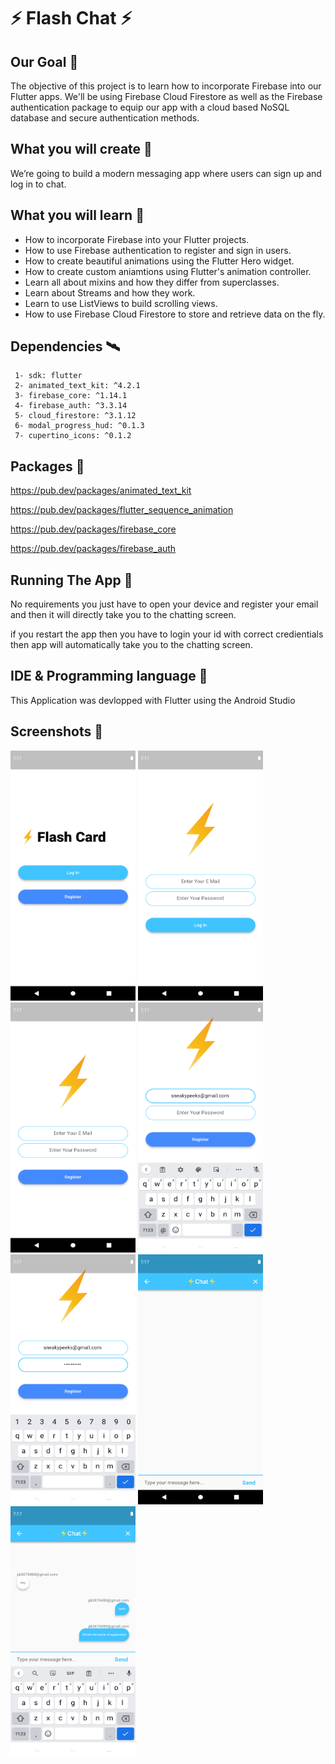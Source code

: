 # ⚡️ Flash Chat ⚡️

## Our Goal 🍁

The objective of this project is to learn how to incorporate Firebase into our Flutter apps. We'll be using Firebase Cloud Firestore as well as the Firebase authentication package to equip our app with a cloud based NoSQL database and secure authentication methods.

## What you will create 🧩

We’re going to build a modern messaging app where users can sign up and log in to chat.

## What you will learn 🚨

- How to incorporate Firebase into your Flutter projects.
- How to use Firebase authentication to register and sign in users.
- How to create beautiful animations using the Flutter Hero widget.
- How to create custom aniamtions using Flutter's animation controller.
- Learn all about mixins and how they differ from superclasses.
- Learn about Streams and how they work.
- Learn to use ListViews to build scrolling views.
- How to use Firebase Cloud Firestore to store and retrieve data on the fly.

## Dependencies 🛰️

     1- sdk: flutter 
     2- animated_text_kit: ^4.2.1
     3- firebase_core: ^1.14.1
     4- firebase_auth: ^3.3.14
     5- cloud_firestore: ^3.1.12
     6- modal_progress_hud: ^0.1.3
     7- cupertino_icons: ^0.1.2
     
## Packages 📒

https://pub.dev/packages/animated_text_kit

https://pub.dev/packages/flutter_sequence_animation

https://pub.dev/packages/firebase_core

https://pub.dev/packages/firebase_auth

## Running The App 🔌

No requirements you just have to open your device and register your email and then it will directly take you to the chatting screen.

if you restart the app then you have to login your id with correct credientials then app will automatically take you to the chatting screen.

## IDE & Programming language 🔧

This Application was devlopped with Flutter using the Android Studio

## Screenshots 📱

<img src="Screenshots/Screenshots (1).png" width="200" height="400"> <img src="Screenshots/Screenshots (2).png" width="200" height="400"> <img src="Screenshots/Screenshots (3).png" width="200" height="400"> <img src="Screenshots/Screenshots (4).png" width="200" height="400"> <img src="Screenshots/Screenshots (5).png" width="200" height="400"> <img src="Screenshots/Screenshots (6).png" width="200" height="400"> <img src="Screenshots/Screenshots (7).png" width="200" height="400"> 
